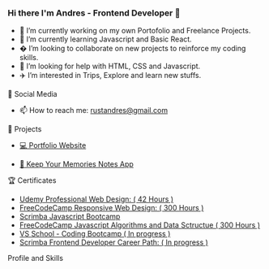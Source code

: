 ### Hi there I'm Andres - Frontend Developer 👋 ### 


- 🔭 I’m currently working on my own Portofolio and Freelance Projects.
- 📇 I’m currently learning Javascript and Basic React.
- � I’m looking to collaborate on new projects to reinforce my coding skills.
- 👾 I’m looking for help with HTML, CSS and Javascript.
- ✈️ I’m interested in Trips, Explore and learn new stuffs.

 📲 Social Media

- 📫 How to reach me: rustandres@gmail.com

 💾 Projects

- <a href="https://devandres.netlify.app/index.html" target="_blank" rel="noopener noreferrer" > 💻 Portfolio Website </a>   

- <a href="https://memorynotapp.herokuapp.com/" target="_blank" rel="noopener noreferrer" > 📝 Keep Your Memories Notes App </a>

🏆 Certificates

  - <a href="https://www.udemy.com/certificate/UC-5fd73593-f3ab-44f2-a3f3-542cb87e8f37/" target="_blank" rel="noopener noreferrer">  Udemy Professional Web Design: ( 42 Hours ) </a> 
  -  <a href="https://www.freecodecamp.org/certification/andrustn/responsive-web-design" target="_blank" rel="noopener noreferrer"> FreeCodeCamp Responsive Web Design: ( 300 Hours ) </a>
  - <a href="https://scrimba.com/certificate/uWKx6Gt6/gjavascript" target="_blank" rel="noopener noreferrer"> Scrimba Javascript Bootcamp </a>
  - <a href="https://www.freecodecamp.org/certification/andrustn/javascript-algorithms-and-data-structures" target="_blank" rel="noopener noreferrer"> FreeCodeCamp Javascript Algorithms and Data Sctructue ( 300 Hours ) </a>
  - <a href="" > VS School - Coding Bootcamp ( In progress ) </a>
  - <a href="" > Scrimba Frontend Developer Career Path: ( In progress ) </a>

Profile and Skills


